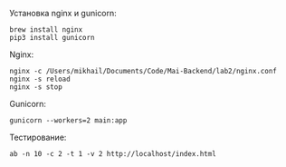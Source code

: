 Установка nginx и gunicorn:

```console
brew install nginx
pip3 install gunicorn
```

Nginx:

```console
nginx -c /Users/mikhail/Documents/Code/Mai-Backend/lab2/nginx.conf
nginx -s reload
nginx -s stop
```

Gunicorn:
```console
gunicorn --workers=2 main:app
```

Тестирование:
```console
ab -n 10 -c 2 -t 1 -v 2 http://localhost/index.html
```